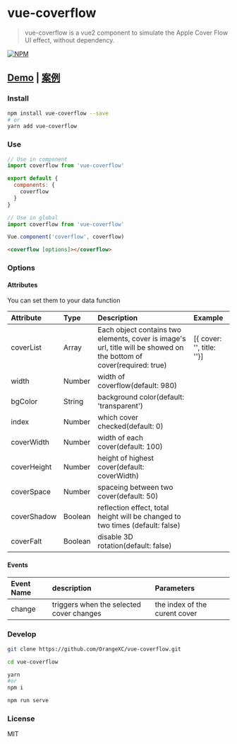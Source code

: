# vue-coverflow

> vue-coverflow is a vue2 component to simulate the Apple Cover Flow UI effect, without dependency.

[![NPM](https://nodei.co/npm/vue-coverflow.png?downloads=true&downloadRank=true&stars=true)](https://nodei.co/npm/vue-coverflow/)

## [Demo](http://orangex_c.coding.me/vue-coverflow-website/) | [案例](http://orangex_c.coding.me/vue-coverflow-website/)

### Install

```bash
npm install vue-coverflow --save
# or
yarn add vue-coverflow
```

### Use

```js
// Use in component
import coverflow from 'vue-coverflow'

export default {
  components: {
    coverflow
  }
}

// Use in global
import coverflow from 'vue-coverflow'

Vue.component('coverflow', coverflow)
```

```html
<coverflow [options]></coverflow>
```

### Options

#### Attributes
You can set them to your data function

| Attribute      | Type         | Description    | Example |
| :------------- |:-------------|:---------------| :------ |
| coverList      | Array        |  Each object contains two elements, cover is image's url, title will be showed on the bottom of cover(required: true) |  [{ cover: '', title: ''}] |
| width          | Number       |  width of coverflow(default: 980) |  |
| bgColor        | String       |  background color(default: 'transparent')                    |       |
| index          | Number       |  which cover checked(default: 0) |  |
| coverWidth     | Number       |  width of each cover(default: 100)             |       |
| coverHeight    | Number       |  height of highest cover(default: coverWidth)             |       |
| coverSpace     | Number       |  spaceing between two cover(default: 50)                     |       |
| coverShadow    | Boolean      |  reflection effect, total height will be changed to two times (default: false)                      |       |
| coverFalt      | Boolean      |  disable 3D rotation(default: false)      |       |

#### Events

| Event Name     | description    | Parameters |
| :------------- |:---------------| :--------- |
| change         | triggers when the selected cover changes |  the index of the curent cover |

### Develop

```bash
git clone https://github.com/OrangeXC/vue-coverflow.git

cd vue-coverflow

yarn
#or
npm i

npm run serve
```

### License

MIT
